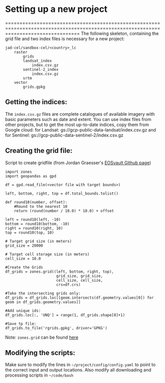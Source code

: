 # Setting up a new project
======================================================================================================================================
The following skeleton, containing the grid file and two index files is necessary for a new project:
```
jad-cel/sandbox-cel/<country>_lc
    raster
        grids
        landsat_index
            index.csv.gz
        sentinel-2_index
            index.csv.gz
        srtm
    vector
        grids.gpkg
```

## Getting the indices:
The `index.csv.gz` files are complete catalogues of available imagery with basic parameters such as date and extent. You can use index files from other projects, but to get the most up-to-date indices, copy them from Google cloud:
for Landsat: gs://gcp-public-data-landsat/index.csv.gz and for Sentinel: gs://gcp-public-data-sentinel-2/index.csv.gz

## Creating the grid file:
Script to create gridfile (from Jordan Graesser's [EOSvault Github page](https://github.com/jgrss/eosvault))
```
import zones
import geopandas as gpd

df = gpd.read_file(<vector file with target bounds>)

left, bottom, right, top = df.total_bounds.tolist()

def round10(number, offset):
    #Round to the nearest 10
    return (round(number / 10.0) * 10.0) + offset

left = round10(left, -10)
bottom = round10(bottom, -10)
right = round10(right, 10)
top = round10(top, 10)

# Target grid size (in meters)
grid_size = 20000

# Target cell storage size (in meters)
cell_size = 10.0

#Create the Grids
df_grids = zones.grid((left, bottom, right, top),
                       grid_size, grid_size,
                       cell_size, cell_size,
                       crs=df.crs)
                       
#Take the intersecting grids only:
df_grids = df_grids.loc[[geom.intersects(df.geometry.values[0]) for geom in df_grids.geometry.values]]

#Add unique ids:
df_grids.loc[:, 'UNQ'] = range(1, df_grids.shape[0]+1)

#Save tp file:
df_grids.to_file('rgrids.gpkg', driver='GPKG')
```
Note: `zones.grid` can be found [here](https://github.com/jgrss/zones/blob/master/zones/base.py)

## Modifying the scripts:
Make sure to modify the lines in `~/project/config/config.yaml` to point to the correct input and output locations.
Also modify all downloading and processing scripts in `~/code/bash`